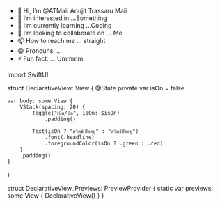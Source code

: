 - 👋 Hi, I’m @ATMaii Anujit Trassaru Maii
- 👀 I’m interested in ...Something
- 🌱 I’m currently learning ...Coding
- 💞️ I’m looking to collaborate on ... Me
- 📫 How to reach me ... straight
- 😄 Pronouns: ... 
- ⚡ Fun fact: ... Ummmm


<!---
ATMaii/ATMaii is a ✨ special ✨ repository because its `README.md` (this file) appears on your GitHub profile.
You can click the Preview link to take a look at your changes.
--->

import SwiftUI

struct DeclarativeView: View {
    @State private var isOn = false

    var body: some View {
        VStack(spacing: 20) {
            Toggle("เปิด/ปิด", isOn: $isOn)
                .padding()

            Text(isOn ? "สวิตช์เปิดอยู่" : "สวิตช์ปิดอยู่")
                .font(.headline)
                .foregroundColor(isOn ? .green : .red)
        }
        .padding()
    }
}

struct DeclarativeView_Previews: PreviewProvider {
    static var previews: some View {
        DeclarativeView()
    }
}